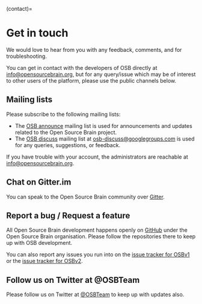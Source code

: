 (contact)=
# Get in touch

We would love to hear from you with any feedback, comments, and for troubleshooting.

You can get in contact with the developers of OSB directly at [info@opensourcebrain.org](mailto:info@opensourcebrain.org), but for any query/issue which may be of interest to other users of the platform, please use the public channels below.

## Mailing lists

Please subscribe to the following mailing lists:

- The [OSB announce](https://groups.google.com/forum/?fromgroups#!forum/osb-announce) mailing list is used for announcements and updates related to the Open Source Brain project.
- The [OSB discuss](https://groups.google.com/forum/?fromgroups#!forum/osb-discuss) mailing list at  [osb-discuss@googlegroups.com](mailto:osb-discuss@googlegroups.com) is used for any queries, suggestions, or feedback.

If you have trouble with your account, the administrators are reachable at [info@opensourcebrain.org](mailto:info@opensourcebrain.org).
## Chat on Gitter.im

You can speak to the Open Source Brain community over [Gitter](https://gitter.im/OpenSourceBrain/community?utm_source=share-link&utm_medium=link&utm_campaign=share-link).

## Report a bug / Request a feature

All Open Source Brain development happens openly on [GitHub](https://github.com/OpenSourceBrain/) under the Open Source Brain organisation.
Please follow the repositories there to keep up with OSB development.

You can also report any issues you run into on the [issue tracker for OSBv1](https://github.com/OpenSourceBrain/geppetto-osb/issues) or the [issue tracker for OSBv2](https://github.com/OpenSourceBrain/OSBv2/issues).

## Follow us on Twitter at @OSBTeam

Please follow us on Twitter at [@OSBTeam](https://twitter.com/OSBTeam) to keep up with updates also.
